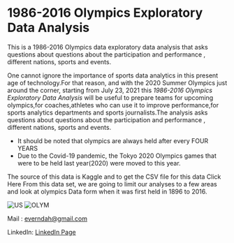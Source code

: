 # 1986-2016 Olympics Exploratory Data Analysis
This is a 1986-2016 Olympics data exploratory data analysis that asks questions about questions about the participation and performance , different nations, sports and events. 

One cannot ignore the importance of sports data analytics in this present age of technology.For that reason, and with the 2020 Summer Olympics just around the corner, starting from July 23, 2021 this _1986-2016 Olympics Exploratory Data Analysis_ will be useful to prepare teams for upcoming olympics,for coaches,athletes who can use it to improve performance,for sports analytics departments and sports journalists.The analysis asks questions about questions about the participation and performance , different nations, sports and events.

   * It should be noted that olympics are always held after every FOUR YEARS 
   * Due to the Covid-19 pandemic, the Tokyo 2020 Olympics games that were to be held last year(2020) were moved to this year.

The source of this data is Kaggle and to get the CSV file for this data Click Here
From this data set, we are going to limit our analyses to a few areas and look at olympics Data form when it was first held in 1896 to 2016.

![US](https://user-images.githubusercontent.com/66929420/127783113-982d6d40-abfb-4686-9138-ec1c07d54257.png)  ![OLYM](https://user-images.githubusercontent.com/66929420/127783119-caae8491-567f-4a05-b1ea-165d7aed4a7a.png)


Mail : everndah@gmail.com

LinkedIn: [LinkedIn Page](https://www.linkedin.com/in/evanslango/)
            

